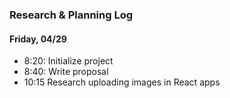 ### Research & Planning Log
#### Friday, 04/29
* 8:20: Initialize project
* 8:40: Write proposal
* 10:15 Research uploading images in React apps